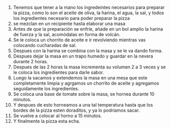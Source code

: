 1. Tenemos que tener a la mano los ingredeintes necesarios para preparar la pizza, como lo son el aceite de oliva, la harina, el agua, la sal, y todos los ingredientes necesario para poder preparar la pizza
2. se mezclan en un recipiente hasta elaborar una masa
3. Antes de que la preparación se enfríe, añade en un bol amplio la harina de fuerza y la sal, acomódalas en forma de volcán.
4. Se le coloca un chorrito de aceite e ir revolviendo mientras vas colocando cucharadas de sal.
5. Despues con la harina se combina con la masa y se le va dando forma.
6. Despues dejar la masa en un trapo humedo y guardar en la nevera durante 2 horas.
7. Despues de las 2 horas la masa incrementa su volumen 2 a 3 veces y se le coloca los ingredientes para darle sabor.
8. Luego la sacamos y extendemos la masa en una mesa que este completamente limpia y agrgamos un chorrito de aceite y agregamos seguidamente los ingredientes.
9. Se coloca una base de tomate sobre la masa, se hornea durante 10 minutos.
10. Y despues de esto horneamos a una tal temperatura hasta que los bordes de la pizza esten doraditos, y ya lo podriamos sacar.
11. Se vuelve a colocar al horno a 15 minutos.
12. Y finalmente la pizza esta echa.
